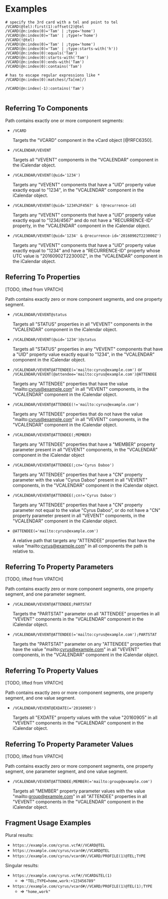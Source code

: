 # Examples

```
# specify the 3rd card with a tel and point to tel
/VCARD(@tel):first(1):offset(2)@tel
/VCARD(@n:index(0)='Tam' | ;type='home')
/VCARD(@n:index(0)='Tam' | ;type!='home')
/VCARD(!@tel)
/VCARD(@n:index(0)='Tam' | ;type='home')
/VCARD(@n:index(0)='Tam' | ;type:starts-with('h'))
/VCARD(@n:index(0):equals('Tam')
/VCARD(@n:index(0):starts-with('Tam')
/VCARD(@n:index(0):ends-with('Tam')
/VCARD(@n:index(0):contains('Tam')

# has to escape regular expressions like *
/VCARD(@n:index(0):matches(/Ta[nm]/)

/VCARD(@n:index(-1):contains('Tam')


```

## Referring To Components

Path contains exactly one or more component segments:

* `/VCARD`

  Targets the "VCARD" component in the vCard object [@!RFC6350].

* `/VCALENDAR/VEVENT`

  Targets all "VEVENT" components in the "VCALENDAR" component in the
  iCalendar object.

* `/VCALENDAR/VEVENT(@uid='1234')`

  Targets any "VEVENT" components that have a "UID" property value
  exactly equal to "1234", in the "VCALENDAR" component in the iCalendar
  object.

* `/VCALENDAR/VEVENT(@uid='1234%2F4567' & !@recurrence-id)`

  Targets any "VEVENT" components that have a "UID" property value
  exactly equal to "1234/4567" and do not have a "RECURRENCE-ID"
  property, in the "VCALENDAR" component in the iCalendar object.

* `/VCALENDAR/VEVENT(@uid='1234' & @recurrence-id='20160902T223000Z')`

  Targets any "VEVENT" components that have a "UID" property value exactly
  equal to "1234" and have a "RECURRENCE-ID" property whose UTC value is
  "20160902T223000Z", in the "VCALENDAR" component in the iCalendar
  object.


## Referring To Properties

[TODO, lifted from VPATCH]

Path contains exactly zero or more component segments, and one property segment.

* `/VCALENDAR/VEVENT@status`

  Targets all "STATUS" properties in all "VEVENT" components in the
  "VCALENDAR" component in the iCalendar object.

* `/VCALENDAR/VEVENT(@uid='1234')@status`

  Targets all "STATUS" properties in any "VEVENT" components that have a
  "UID" property value exactly equal to "1234", in the "VCALENDAR"
  component in the iCalendar object.

* `/VCALENDAR/VEVENT@ATTENDEE(='mailto:cyrus@example.com')`
  or `/VCALENDAR/VEVENT(@attendee='mailto:cyrus@example.com')@ATTENDEE`

  Targets any "ATTENDEE" properties that have the value
  "mailto:cyrus@example.com" in all  "VEVENT" components, in the
  "VCALENDAR" component in the iCalendar object.

* `/VCALENDAR/VEVENT@ATTENDEE(!='mailto:cyrus@example.com')`

  Targets any "ATTENDEE" properties that do not have the value
  "mailto:cyrus@example.com" in all "VEVENT" components, in the
  "VCALENDAR" component in the iCalendar object.

* `/VCALENDAR/VEVENT@ATTENDEE(;MEMBER)`

  Targets any "ATTENDEE" properties that have a "MEMBER" property
  parameter present in all "VEVENT" components, in the "VCALENDAR"
  component in the iCalendar object

* `/VCALENDAR/VEVENT@ATTENDEE(;cn='Cyrus Daboo')`

  Targets any "ATTENDEE" properties that have a "CN" property parameter
  with the value "Cyrus Daboo" present in all "VEVENT" components, in
  the "VCALENDAR" component in the iCalendar object.

* `/VCALENDAR/VEVENT@ATTENDEE(;cn!='Cyrus Daboo')`

  Targets any "ATTENDEE" properties that have a "CN" property parameter
  not equal to the value "Cyrus Daboo", or do not have a "CN" property
  parameter present in all  "VEVENT" components, in the "VCALENDAR"
  component in the iCalendar object.

* `@ATTENDEE(='mailto:cyrus@example.com')`

  A relative path that targets any "ATTENDEE" properties that have the
  value "mailto:cyrus@example.com" in all components the path is
  relative to.


## Referring To Property Parameters

[TODO, lifted from VPATCH]

Path contains exactly zero or more component segments, one property
segment, and one parameter segment.

* `/VCALENDAR/VEVENT@ATTENDEE;PARTSTAT`

  Targets the "PARTSTAT" parameter on all "ATTENDEE" properties in all
  "VEVENT" components in the "VCALENDAR" component in the iCalendar
  object.

* `/VCALENDAR/VEVENT@ATTENDEE(='mailto:cyrus@example.com');PARTSTAT`

  Targets the "PARTSTAT" parameter on any "ATTENDEE" properties that
  have the value "mailto:cyrus@example.com" in all "VEVENT" components,
  in the "VCALENDAR" component in the iCalendar object.



## Referring To Property Values

[TODO, lifted from VPATCH]

Path contains exactly zero or more component segments, one property
segment, and one value segment.

* `/VCALENDAR/VEVENT@EXDATE(='20160905')`

  Targets all "EXDATE" property values with the value "20160905" in all
  "VEVENT" components in the "VCALENDAR" component in the iCalendar
  object.


## Referring To Property Parameter Values

[TODO, lifted from VPATCH]

Path contains exactly zero or more component segments, one property
segment, one parameter segment, and one value segment.

* `/VCALENDAR/VEVENT@ATTENDEE;MEMBER(='mailto:group@example.com')`

  Targets all "MEMBER" property parameter values with the value
  "mailto:group@example.com" in all "ATTENDEE" properties in all
  "VEVENT" components in the "VCALENDAR" component in the iCalendar
  object.


## Fragment Usage Examples

Plural results:

* `https://example.com/cyrus.vcf#//VCARD@TEL`
* `https://example.com/cyrus/vcard#//VCARD@TEL`
* `https://example.com/cyrus/vcard#//VCARD/PROFILE(1)@TEL;TYPE`

Singular results:

* `https://example.com/cyrus.vcf#//VCARD&TEL(1)`
  * => `"TEL;TYPE=home,work:+123456789"`
* `https://example.com/cyrus/vcard#//VCARD/PROFILE(1)@TEL(1);TYPE`
  * => `"home,work"`
